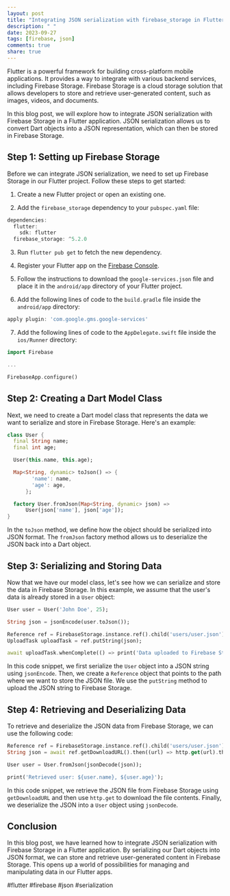 ```yaml
---
layout: post
title: "Integrating JSON serialization with firebase_storage in Flutter"
description: " "
date: 2023-09-27
tags: [firebase, json]
comments: true
share: true
---
```


Flutter is a powerful framework for building cross-platform mobile applications. It provides a way to integrate with various backend services, including Firebase Storage. Firebase Storage is a cloud storage solution that allows developers to store and retrieve user-generated content, such as images, videos, and documents.

In this blog post, we will explore how to integrate JSON serialization with Firebase Storage in a Flutter application. JSON serialization allows us to convert Dart objects into a JSON representation, which can then be stored in Firebase Storage.

## Step 1: Setting up Firebase Storage

Before we can integrate JSON serialization, we need to set up Firebase Storage in our Flutter project. Follow these steps to get started:

1. Create a new Flutter project or open an existing one.

2. Add the `firebase_storage` dependency to your `pubspec.yaml` file:

```dart
dependencies:
  flutter:
    sdk: flutter
  firebase_storage: ^5.2.0
```

3. Run `flutter pub get` to fetch the new dependency.

4. Register your Flutter app on the [Firebase Console](https://console.firebase.google.com/).

5. Follow the instructions to download the `google-services.json` file and place it in the `android/app` directory of your Flutter project.

6. Add the following lines of code to the `build.gradle` file inside the `android/app` directory:

```dart
apply plugin: 'com.google.gms.google-services'
```

7. Add the following lines of code to the `AppDelegate.swift` file inside the `ios/Runner` directory:

```dart
import Firebase

...

FirebaseApp.configure()
```

## Step 2: Creating a Dart Model Class

Next, we need to create a Dart model class that represents the data we want to serialize and store in Firebase Storage. Here's an example:

```dart
class User {
  final String name;
  final int age;

  User(this.name, this.age);

  Map<String, dynamic> toJson() => {
        'name': name,
        'age': age,
      };

  factory User.fromJson(Map<String, dynamic> json) =>
      User(json['name'], json['age']);
}
```

In the `toJson` method, we define how the object should be serialized into JSON format. The `fromJson` factory method allows us to deserialize the JSON back into a Dart object.

## Step 3: Serializing and Storing Data

Now that we have our model class, let's see how we can serialize and store the data in Firebase Storage. In this example, we assume that the user's data is already stored in a `User` object:

```dart
User user = User('John Doe', 25);

String json = jsonEncode(user.toJson());

Reference ref = FirebaseStorage.instance.ref().child('users/user.json');
UploadTask uploadTask = ref.putString(json);

await uploadTask.whenComplete(() => print('Data uploaded to Firebase Storage'));
```

In this code snippet, we first serialize the `User` object into a JSON string using `jsonEncode`. Then, we create a `Reference` object that points to the path where we want to store the JSON file. We use the `putString` method to upload the JSON string to Firebase Storage.

## Step 4: Retrieving and Deserializing Data

To retrieve and deserialize the JSON data from Firebase Storage, we can use the following code:

```dart
Reference ref = FirebaseStorage.instance.ref().child('users/user.json');
String json = await ref.getDownloadURL().then((url) => http.get(url).then((response) => response.body));

User user = User.fromJson(jsonDecode(json));

print('Retrieved user: ${user.name}, ${user.age}');
```

In this code snippet, we retrieve the JSON file from Firebase Storage using `getDownloadURL` and then use `http.get` to download the file contents. Finally, we deserialize the JSON into a `User` object using `jsonDecode`.

## Conclusion

In this blog post, we have learned how to integrate JSON serialization with Firebase Storage in a Flutter application. By serializing our Dart objects into JSON format, we can store and retrieve user-generated content in Firebase Storage. This opens up a world of possibilities for managing and manipulating data in our Flutter apps.

#flutter #firebase #json #serialization